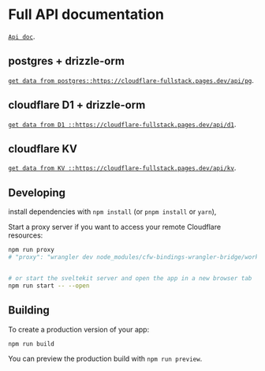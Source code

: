 # Full API documentation

 [`Api doc`](https://cloudflare-fullstack.pages.dev/doc/).

 

## postgres + drizzle-orm
[`get data from postgres::https://cloudflare-fullstack.pages.dev/api/pg`](https://cloudflare-fullstack.pages.dev/api/pg).

## cloudflare D1 + drizzle-orm
[`get data from D1 ::https://cloudflare-fullstack.pages.dev/api/d1`](https://cloudflare-fullstack.pages.dev/api/d1).

## cloudflare KV 
[`get data from KV ::https://cloudflare-fullstack.pages.dev/api/kv`](https://cloudflare-fullstack.pages.dev/api/kv).



## Developing

install dependencies with `npm install` (or `pnpm install` or `yarn`),

Start a proxy server if you want to access your remote Cloudflare resources:

```bash
npm run proxy
# "proxy": "wrangler dev node_modules/cfw-bindings-wrangler-bridge/worker.js --remote"


# or start the sveltekit server and open the app in a new browser tab
npm run start -- --open
```

## Building

To create a production version of your app:

```bash
npm run build
```

You can preview the production build with `npm run preview`.

